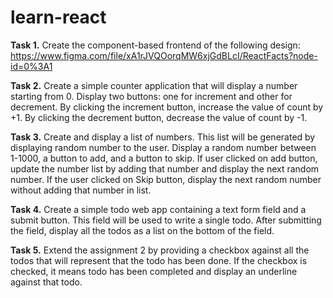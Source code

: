 # learn-react

**Task 1.** Create the component-based frontend of the following design:
https://www.figma.com/file/xA1rJVQOorqMW6xjGdBLcI/ReactFacts?node-id=0%3A1


**Task 2.** Create a simple counter application that will display a number starting from 0. Display two buttons: one for increment and other for decrement. By clicking the increment button, increase the value of count by +1. By clicking the decrement button, decrease the value of count by -1.


**Task 3.** Create and display a list of numbers. This list will be generated by displaying random number to the user. Display a random number between 1-1000, a button to add, and a button to skip. If user clicked on add button, update the number list by adding that number and display the next random number. If the user clicked on Skip button, display the next random number without adding that number in list.


**Task 4.** Create a simple todo web app containing a text form field and a submit button. This field will be used to write a single todo. After submitting the field, display all the todos as a list on the bottom of the field.


**Task 5.** Extend the assignment 2 by providing a checkbox against all the todos that will represent that the todo has been done. If the checkbox is checked, it means todo has been completed and display an underline against that todo.
